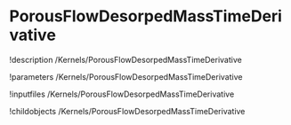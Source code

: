 <!-- MOOSE Documentation Stub: Remove this when content is added. -->

# PorousFlowDesorpedMassTimeDerivative
!description /Kernels/PorousFlowDesorpedMassTimeDerivative

!parameters /Kernels/PorousFlowDesorpedMassTimeDerivative

!inputfiles /Kernels/PorousFlowDesorpedMassTimeDerivative

!childobjects /Kernels/PorousFlowDesorpedMassTimeDerivative
